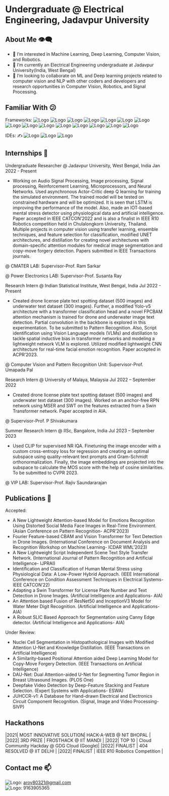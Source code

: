 # Undergraduate @ Electrical Engineering, Jadavpur University

## About Me :eye_speech_bubble:
- 👀 I’m interested in Machine Learning, Deep Learning, Computer Vision, and Robotics.
- 🌱 I’m currently an Electrical Engineering undergraduate at Jadavpur University(India, West Bengal)
- 💞️ I’m looking to collaborate on ML and Deep learning projects related to computer vision and NLP with other coders and developers and research opportunities in Computer Vision, Robotics, and Signal Processing.

## Familiar With :confused:
Frameworks:
![Logo](https://img.shields.io/badge/Python-FFD43B?style=for-the-badge&logo=python&logoColor=darkgreen) 
![Logo](https://img.shields.io/badge/C%2B%2B-00599C?style=for-the-badge&logo=c%2B%2B&logoColor=white)
![Logo](https://img.shields.io/badge/C-00599C?style=for-the-badge&logo=c&logoColor=white)
![Logo](https://img.shields.io/badge/PHP-777BB4?style=for-the-badge&logo=php&logoColor=white)
![Logo](https://img.shields.io/badge/Keras-D00000?style=for-the-badge&logo=Keras&logoColor=white)
![Logo](https://img.shields.io/badge/scikit_learn-F7931E?style=for-the-badge&logo=scikit-learn&logoColor=white)
![Logo](https://img.shields.io/badge/TensorFlow-FF6F00?style=for-the-badge&logo=TensorFlow&logoColor=white)
![Logo](https://img.shields.io/badge/SciPy-654FF0?style=for-the-badge&logo=SciPy&logoColor=white)
![Logo](https://img.shields.io/badge/Numpy-777BB4?style=for-the-badge&logo=numpy&logoColor=white)
![Logo](https://img.shields.io/badge/Pandas-2C2D72?style=for-the-badge&logo=pandas&logoColor=white)
![Logo](https://img.shields.io/badge/Streamlit-FF4B4B?style=for-the-badge&logo=Streamlit&logoColor=white)
![Logo](https://img.shields.io/badge/OpenCV-27338e?style=for-the-badge&logo=OpenCV&logoColor=white)
![Logo](https://img.shields.io/badge/Jupyter-F37626.svg?&style=for-the-badge&logo=Jupyter&logoColor=white)
![Logo](https://img.shields.io/badge/Arduino-00979D?style=for-the-badge&logo=Arduino&logoColor=white)
![Logo](https://img.shields.io/badge/Raspberry%20Pi-A22846?style=for-the-badge&logo=Raspberry%20Pi&logoColor=white)

IDEs: :writing_hand:
![Logo](https://img.shields.io/badge/Visual_Studio-5C2D91?style=for-the-badge&logo=visual%20studio&logoColor=white)
![Logo](https://img.shields.io/badge/pycharm-143?style=for-the-badge&logo=pycharm&logoColor=black&color=black&labelColor=green)
![Logo](https://img.shields.io/badge/Colab-F9AB00?style=for-the-badge&logo=googlecolab&color=525252)

## Internships 👋
Undergraduate Researcher @ Jadavpur University, West Bengal, India Jan 2022 - Present

- Working on Audio Signal Processing, Image processing, Signal processing, Reinforcement Learning, Microprocessors, and Neural Networks. Used asynchronous Actor-Critic deep Q learning for training the simulated environment. The trained model will be tested on constrained hardware and will be optimized. It is seen that LSTM is improving the performance of the model. Also, made an IOT-based mental stress detector using physiological data and artificial intelligence. Paper accepted in IEEE CATCON’2022 and is also a finalist in IEEE R10 Robotics competition held in Chulalongkorn University, Thailand. Multiple projects in computer vision using transfer learning, ensemble techniques, and feature selection for classification, modified UNET architectures, and distillation for creating novel architectures with domain-specific attention modules for medical image segmentation and copy-move forgery detection. Papers submitted in IEEE Transactions journals.

@ CMATER LAB: Supervisor-Prof. Ram Sarkar

@ Power Electronics LAB: Supervisor-Prof. Susanta Ray

Research Intern @ Indian Statistical Institute, West Bengal, India Jul 2022 - Present

- Created drone license plate text spotting dataset (500 images) and underwater text dataset (300 images). Further, a modified Yolo-v5 architecture with a transformer classification head and a novel FPCBAM attention mechanism is trained for drone and underwater image text detection. Partial convolution in the backbone is explored in this experimentation. To be submitted to Pattern Recognition. Also, Script identification using Vision Language models (VLMs) and distillation to tackle spatial inductive bias in transformer networks and modeling a lightweight network VLM is explored. Utilized modified lightweight CNN architecture for real-time facial emotion recognition. Paper accepted in ACPR’2023.

@ Computer Vision and Pattern Recognition Unit: Supervisor-Prof. Umapada Pal

Research Intern @ University of Malaya, Malaysia Jul 2022 – September 2022 

- Created drone license plate text spotting dataset (500 images) and underwater text dataset (300 images). Worked on an anchor-free RPN network using MSER and SWT on the features extracted from a Swin Transformer network. Paper accepted in AIA.

@ Supervisor-Prof. P Shivakumara

Summer Research Intern @ IISc, Bangalore, India Jul 2023 – September 2023

- Used CLIP for supervised NR IQA. Finetuning the image encoder with a custom cross-entropy loss for regression and creating an optimal subspace using quality-relevant text prompts and Gram-Schmidt orthonormalization. Finally, the image embeddings are projected into the subspace to calculate the MOS score with the help of cosine similarities. To be submitted to CVPR 2023.

@ VIP LAB: Supervisor-Prof. Rajiv Saundararajan

## Publications :muscle:
Accepted:
- A New Lightweight Attention-based Model for Emotions Recognition Using Distorted Social Media Face Images in Real-Time Environment. (Asian Conference on Pattern Recognition- ACPR’2023)
- Fourier Feature-based CBAM and Vision Transformer for Text Detection in Drone Images. (International Conference on Document Analysis and Recognition Workshop on Machine Learning- ICDAR WML’2023) 
- A New Lightweight Script Independent Scene Text Style Transfer Network. (International Journal of Pattern Recognition and Artificial Intelligence- IJPRAI)
- Identification and Classification of Human Mental Stress using Physiological Data: A Low-Power Hybrid Approach. (IEEE International Conference on Condition Assessment Techniques in Electrical Systems- IEEE CATCON’22) 
- Adapting a Swin Transformer for License Plate Number and Text Detection in Drone Images. (Artificial Intelligence and Applications- AIA)
- An Attention based Fusion of ResNet50 and InceptionV3 Model for Water Meter Digit Recognition. (Artificial Intelligence and Applications- AIA)
- A Robust SLIC Based Approach for Segmentation using Canny Edge detector. (Artificial Intelligence and Applications- AIA)
  
Under Review:
- Nuclei Cell Segmentation in Histopathological Images with Modified Attention U-Net and Knowledge Distillation. (IEEE Transactions on Artificial Intelligence)
- A Similarity-based Positional Attention aided Deep Learning Model for Copy-Move Forgery Detection. (IEEE Transactions on Artificial Intelligence)
- DAU-Net: Dual Attention-aided U-Net for Segmenting Tumor Region in Breast Ultrasound Images. (PLOS One)
- Deepfake Video Detection by Deep-Feature Stacking and Feature Selection. (Expert Systems with Applications- ESWA)
- JUHCCR-v1: A Database for Hand-drawn Electrical and Electronics Circuit Component Recognition. (Signal, Image and Video Processing- SIVP)

## Hackathons 

|2021| MOST INNOVATIVE SOLUTION| HACK-A-WEB @ NIT BHOPAL                     |
|2022| 3RD PRIZE               | FROSTHACK @ IIT MANDI                       |
|2022| TOP 10                  | Cloud Community Hackday @ GDG Cloud (Google)|
|2022| FINALIST                | 404 RESOLVED @ IIT DELHI                    |
|2022| FINALIST                | IEEE R10 Robotics Competition               |

## Contact me 📫
![Logo](https://img.shields.io/badge/Gmail-D14836?style=for-the-badge&logo=gmail&logoColor=white): aroy80321@gmail.com<br>
![Logo](https://img.shields.io/badge/WhatsApp-25D366?style=for-the-badge&logo=whatsapp&logoColor=white): 9163905365
